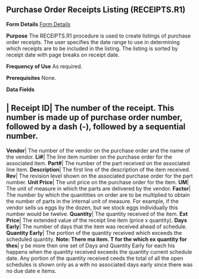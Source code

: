 ## Purchase Order Receipts Listing (RECEIPTS.R1)
<PageHeader />

**Form Details**
[Form Details](../RECEIPTS-R1-1/README.md)

**Purpose**
The RECEIPTS.R1 procedure is used to create listings of purchase order
receipts. The user specifies the date range to use in determining which
receipts are to be included in the listing. The listing is sorted by receipt
date with page breaks on receipt date.

**Frequency of Use**
As required.

**Prerequisites**
None.

**Data Fields**

| **Receipt ID**|  The number of the receipt. This number is made up of
purchase order number, followed by a dash (-), followed by a sequential
number.
-  
**Vendor**|  The number of the vendor on the purchase order and the name of
the vendor.
**Li#**|  The line item number on the purchase order for the associated item.
**Part#**|  The number of the part received on the associated line item.
**Description**|  The first line of the description of the item received.
**Rev**|  The revision level shown on the associated purchase order for the
part number.
**Unit Price**|  The unit price on the purchase order for the item.
**UM**|  The unit of measure in which the parts are delivered by the vendor.
**Factor**|  The number by which the quanitities on order are to be multiplied
to obtain the number of parts in the internal unit of measure. For example, if
the vendor sells us eggs by the dozen, but we stock eggs individually this
number would be twelve.
**Quantity**|  The quantity received of the item.
**Ext Price**|  The extended value of the receipt line item (price x
quantity).
**Days Early**|  The number of days that the item was received ahead of
schedule.
**Quantity Early**|  The portion of the quantity received which exceeds the
scheduled quantity.
**Note: There ma item. T for the which ex quantity for thes**|  y be more then
one set of Days and Quantity Early for each his happens when the quantity
received exceeds the quantity current schedule date. Any portion of the
quantity received ceeds the total of all the open schedules is shown only as a
with no associated days early since there was no due date e items.

<badge text= "Version 8.10.57 " vertical="middle" />

<PageFooter />

